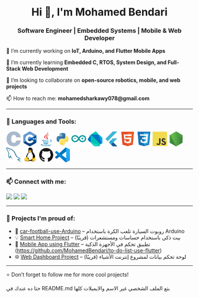 <h1 align="center">Hi 👋, I'm Mohamed Bendari</h1>
<h3 align="center">Software Engineer | Embedded Systems | Mobile & Web Developer</h3>

<p align="left">🔭 I’m currently working on <strong>IoT, Arduino, and Flutter Mobile Apps</strong></p>
<p align="left">🌱 I’m currently learning <strong>Embedded C, RTOS, System Design, and Full-Stack Web Development</strong></p>
<p align="left">👯 I’m looking to collaborate on <strong>open-source robotics, mobile, and web projects</strong></p>
<p align="left">📫 How to reach me: <strong>mohamedsharkawy078@gmail.com</strong></p>

---

### 🧰 Languages and Tools:

<p align="left">
  <!-- Embedded & Programming -->
  <img src="https://raw.githubusercontent.com/devicons/devicon/master/icons/c/c-original.svg" alt="C" width="40" height="40"/>
  <img src="https://raw.githubusercontent.com/devicons/devicon/master/icons/cplusplus/cplusplus-original.svg" alt="C++" width="40" height="40"/>
  <img src="https://raw.githubusercontent.com/devicons/devicon/master/icons/java/java-original.svg" alt="Java" width="40" height="40"/>
  <img src="https://raw.githubusercontent.com/devicons/devicon/master/icons/python/python-original.svg" alt="Python" width="40" height="40"/>
  <img src="https://raw.githubusercontent.com/devicons/devicon/master/icons/arduino/arduino-original.svg" alt="Arduino" width="40" height="40"/>
  
  <!-- Mobile -->
  <img src="https://raw.githubusercontent.com/devicons/devicon/master/icons/dart/dart-original.svg" alt="Dart" width="40" height="40"/>
  <img src="https://raw.githubusercontent.com/devicons/devicon/master/icons/flutter/flutter-original.svg" alt="Flutter" width="40" height="40"/>
  
  <!-- Frontend -->
  <img src="https://raw.githubusercontent.com/devicons/devicon/master/icons/html5/html5-original.svg" alt="HTML5" width="40" height="40"/>
  <img src="https://raw.githubusercontent.com/devicons/devicon/master/icons/css3/css3-original.svg" alt="CSS3" width="40" height="40"/>
  <img src="https://raw.githubusercontent.com/devicons/devicon/master/icons/javascript/javascript-original.svg" alt="JavaScript" width="40" height="40"/>
  
  <!-- Backend -->
  <img src="https://raw.githubusercontent.com/devicons/devicon/master/icons/nodejs/nodejs-original.svg" alt="Node.js" width="40" height="40"/>
  <img src="https://raw.githubusercontent.com/devicons/devicon/master/icons/mysql/mysql-original.svg" alt="MySQL" width="40" height="40"/>

  <!-- Tools -->
  <img src="https://raw.githubusercontent.com/devicons/devicon/master/icons/linux/linux-original.svg" alt="Linux" width="40" height="40"/>
  <img src="https://raw.githubusercontent.com/devicons/devicon/master/icons/github/github-original.svg" alt="GitHub" width="40" height="40"/>
  <img src="https://raw.githubusercontent.com/devicons/devicon/master/icons/vscode/vscode-original.svg" alt="VS Code" width="40" height="40"/>
</p>

---

### 📫 Connect with me:

<p align="left">
  <a href="mailto:mohamedsharkawy078@gmail.com"><img src="https://img.shields.io/badge/Gmail-D14836?style=flat-square&logo=gmail&logoColor=white"/></a>
  <a href="https://www.linkedin.com/in/mohamed-bendary-6778922ba?utm_source=share&utm_campaign=share_via&utm_content=profile&utm_medium=android_app" target="_blank"><img src="https://img.shields.io/badge/LinkedIn-0077B5?style=flat-square&logo=linkedin&logoColor=white"/></a>
  <a href="https://github.com/MohamedBendari" target="_blank"><img src="https://img.shields.io/badge/GitHub-100000?style=flat-square&logo=github&logoColor=white"/></a>
</p>

---

### 📌 Projects I'm proud of:

- 🚗 [car-football-use-Arduino](https://github.com/MohamedBendari/car-football-use-Arduino-main) – روبوت السيارة تلعب الكرة باستخدام Arduino  
- 💡 [Smart Home Project](#) – بيت ذكي باستخدام حساسات ومستشعرات (قريبًا)
- 📱 [Mobile App using Flutter](#) – تطبيق تحكم في الأجهزة الذكية (https://github.com/MohamedBendari/to-do-list-use-flutter)
- 🌐 [Web Dashboard Project](#) – لوحة تحكم بيانات لمشروع إنترنت الأشياء (قريبًا)

---

⭐ Don’t forget to follow me for more cool projects!

حتا ده عندك في README.md بتع الملف الشخصي غير الاسم والايميلات كلها
